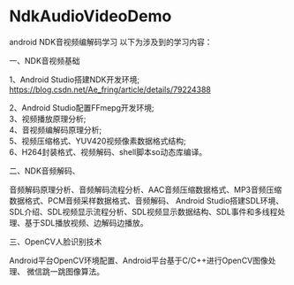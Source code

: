 # NdkAudioVideoDemo
android NDK音视频编解码学习
以下为涉及到的学习内容：

一、NDK音视频基础

1、Android Studio搭建NDK开发环境;&emsp;<https://blog.csdn.net/Ae_fring/article/details/79224388></br>

2、Android Studio配置FFmepg开发环境;</br>
3、视频播放原理分析;</br>
4、音视频编解码原理分析;</br>
5、视频压缩格式、YUV420视频像素数据格式结构;</br>
6、H264封装格式、视频解码、shell脚本so动态库编译。

二、NDK音频解码、

音频解码原理分析、音频解码流程分析、AAC音频压缩数据格式、MP3音频压缩数据格式、PCM音频采样数据格式、音频解码、
Android Studio搭建SDL环境、SDL介绍、SDL视频显示流程分析、SDL视频显示数据结构、SDL事件和多线程处理、基于SDL播放视频、边解码边播放。

三、OpenCV人脸识别技术

Android平台OpenCV环境配置、Android平台基于C/C++进行OpenCV图像处理、
微信跳一跳图像算法。
